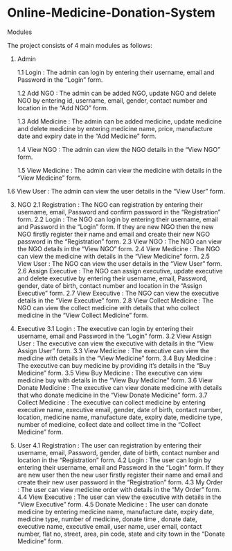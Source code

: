 # Online-Medicine-Donation-System

Modules 

The project consists of 4 main modules as follows:

1. Admin
   
   1.1 Login : The admin can login by entering their username, email and Password in the “Login” form.
 
   1.2 Add NGO : The admin can be added NGO, update NGO and delete NGO by entering id, username, email, gender, contact number and location in the “Add NGO” form.
 
   1.3 Add Medicine : The admin can be added medicine, update medicine and delete medicine by entering medicine name, price, manufacture date and expiry date in the “Add 
     Medicine” form.
     
   1.4 View NGO : The admin can view the NGO details in the “View NGO” form.
 
   1.5 View Medicine : The admin can view the medicine with details in the “View Medicine” form.
 
 1.6 View User : The admin can view the user details in the “View User” form.

3. NGO 
  2.1 Registration : The NGO can registration by entering their username, email, Password and confirm password in the “Registration” form.
  2.2 Login : The NGO can login by entering their username, email and Password in the “Login” form. If they are new NGO then the new NGO firstly register their name and 
      email and create their new NGO password in the “Registration” form.
  2.3 View NGO : The NGO can view the  NGO details in the “View NGO” form.
  2.4 View Medicine : The NGO can view the medicine with details in the “View Medicine” form.
  2.5 View User : The NGO can view the user details in the “View User” form.
  2.6 Assign Executive : The NGO can assign executive, update executive and delete executive by entering their username, email, Password, gender, date of birth, contact 
      number and location in the “Assign Executive” form.
  2.7 View Executive : The NGO can view the executive details in the “View Executive” form.
  2.8 View Collect Medicine : The NGO can view the collect medicine with details that who collect medicine in the “View Collect Medicine” form.

4. Executive 
  3.1 Login : The executive can login by entering their username, email and Password in the “Login” form.
  3.2 View Assign User : The executive can view the executive with details in the “View 
      Assign User” form.
  3.3 View Medicine : The executive can view the medicine with details in the “View Medicine” form.
  3.4 Buy Medicine : The executive can buy medicine by providing it’s details in the “Buy Medicine” form.
  3.5 View Buy Medicine : The executive can view medicine buy with details in the “View Buy Medicine” form.
  3.6 View Donate Medicine : The executive can view donate medicine with details that who  donate medicine in the “View Donate Medicine” form.
  3.7 Collect Medicine : The executive can collect medicine by entering executive name, executive email, gender, date of birth, contact number, location, medicine name, 
      manufacture date, expiry date, medicine type, number of medicine, collect date and collect time in the “Collect Medicine” form.

5. User 
  4.1 Registration : The user can registration by entering their username, email, Password, gender, date of birth, contact number  and location in the “Registration” form.
  4.2 Login : The user can login by entering their username, email and Password in the “Login” form. If they are new user then the new user firstly register their name and 
      email and create their new user password in the “Registration” form.
  4.3 My Order : The user can view medicine order with details in the “My Order” form.
	4.4 View Executive : The user can view the executive with details in the “View Executive” form.
  4.5 Donate Medicine : The user can donate medicine by entering medicine name, manufacture date, expiry date, medicine type, number of medicine, donate time , donate date, 
      executive name, executive email, user name, user email, contact number, flat no, street, area, pin code, state and city town  in the “Donate Medicine” form.


